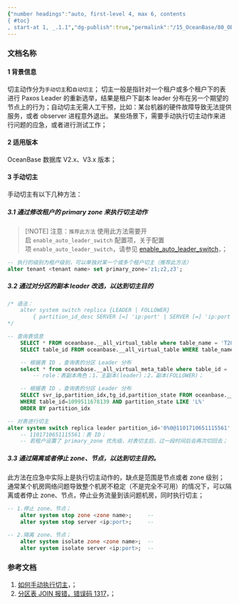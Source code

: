 ```yaml
---
{"number headings":"auto, first-level 4, max 6, contents
{ #toc}
, start-at 1, _.1.1","dg-publish":true,"permalink":"/15_OceanBase/80_OB 相关知识库/OceanBase 数据库知识/1.18 其他/如何手动执行切主/","dgPassFrontmatter":true}
---
```



### 文档名称
#### 1 背景信息
切主动作分为`手动切主`和`自动切主`；
切主一般是指针对一个租户或多个租户下的表进行 Paxos Leader 的重新选举，结果是租户下副本 leader 分布在另一个期望的节点上的行为；自动切主无需人工干预，比如：某台机器的硬件故障导致无法提供服务，或者 observer 进程意外退出。 某些场景下，需要手动执行切主动作来进行问题的应急，或者进行测试工作；

#### 2 适用版本
OceanBase 数据库 V2.x、V3.x 版本；

#### 3 手动切主
手动切主有以下几种方法：

##### 3.1 通过修改租户的 primary zone 来执行切主动作
> [!NOTE] 注意：`推荐此方法`
> 使用此方法需要开启 `enable_auto_leader_switch` 配置项，关于配置项 `enable_auto_leader_switch`，请参见 [enable_auto_leader_switch](https://www.oceanbase.com/docs/enterprise-oceanbase-database-cn-10000000000355714)，；

```sql
-- 执行的级别为租户级别，可以单独对某一个或多个租户切主（推荐此方法）
alter tenant <tenant name> set primary_zone='z1;z2,z3';
```


##### 3.2 通过对分区的副本 leader 改选，以达到切主目的
```sql
/* 语法：
	alter system switch replica {LEADER | FOLLOWER}
		{ partition_id_desc SERVER [=] 'ip:port' | SERVER [=] 'ip:port' [tenant_name] | ZONE [=] 'zone' [tenant_name] }
*/

-- 查询表信息
	SELECT * FROM oceanbase.__all_virtual_table where table_name = 'T20240411'         --
	SELECT table_id FROM oceanbase.__all_virtual_table WHERE table_name='T20240411';   -- 根据表名查询表 ID

	-- 根据表 ID ，查询表的分区 Leader 分布 
	select * from oceanbase.__all_virtual_meta_table where table_id = '1101710651115561'
		-- role：表副本角色；1，主副本(leader)；2，副本(FOLLOWER)；

	-- 根据表 ID ，查询表的分区 Leader 分布
	SELECT svr_ip,partition_idx,tg_id,partition_state FROM oceanbase.__all_virtual_pg_partition_info 
	WHERE table_id=1099511678139 AND partition_state LIKE 'L%' 
	ORDER BY partition_idx

-- 对表进行切主
alter system switch replica leader partition_id='0%0@1101710651115561' server='203.491.39:2882';
	-- 1101710651115561：表 ID；
	-- 若租户设置了 primary_zone 优先级，对表切主后，过一段时间后会再次切回去；
```


##### 3.3 通过隔离或者停止 zone、节点，以达到切主目的。
此方法在应急中实际上是执行切主动作的，缺点是范围是节点或者 zone 级别；
通常某个机房网络问题导致整个机房不稳定（不是完全不可用）的情况下，可以隔离或者停止 zone、节点，停止业务流量到该问题机房，同时执行切主；

```sql
-- 1.停止 zone、节点；
	alter system stop zone <zone name>;     -- 
	alter system stop server <ip:port>;     -- 

-- 2.隔离 zone、节点；
	alter system isolate zone <zone name>;  -- 
	alter system isolate server <ip:port>;  -- 
```


### 参考文档
1. [如何手动执行切主](https://www.oceanbase.com/knowledge-base/oceanbase-database-1000000000439447?back=kb)，；
2. [分区表 JOIN 报错，错误码 1317](https://www.oceanbase.com/knowledge-base/oceanbase-database-20000000018?back=kb)，；



